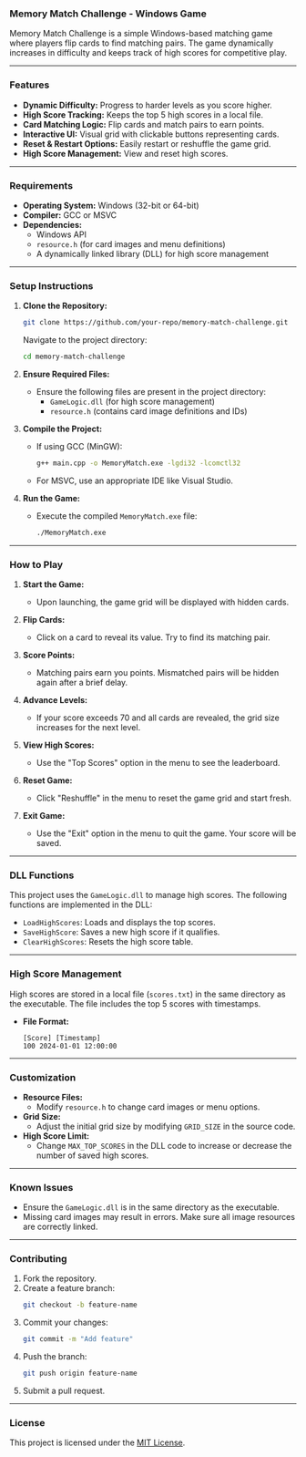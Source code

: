 ### **Memory Match Challenge - Windows Game**

Memory Match Challenge is a simple Windows-based matching game where players flip cards to find matching pairs. The game dynamically increases in difficulty and keeps track of high scores for competitive play.

---

### **Features**
- **Dynamic Difficulty:** Progress to harder levels as you score higher.
- **High Score Tracking:** Keeps the top 5 high scores in a local file.
- **Card Matching Logic:** Flip cards and match pairs to earn points.
- **Interactive UI:** Visual grid with clickable buttons representing cards.
- **Reset & Restart Options:** Easily restart or reshuffle the game grid.
- **High Score Management:** View and reset high scores.

---

### **Requirements**
- **Operating System:** Windows (32-bit or 64-bit)
- **Compiler:** GCC or MSVC
- **Dependencies:**
  - Windows API
  - `resource.h` (for card images and menu definitions)
  - A dynamically linked library (DLL) for high score management

---

### **Setup Instructions**

1. **Clone the Repository:**
   ```bash
   git clone https://github.com/your-repo/memory-match-challenge.git
   ```
   Navigate to the project directory:
   ```bash
   cd memory-match-challenge
   ```

2. **Ensure Required Files:**
   - Ensure the following files are present in the project directory:
     - `GameLogic.dll` (for high score management)
     - `resource.h` (contains card image definitions and IDs)

3. **Compile the Project:**
   - If using GCC (MinGW):
     ```bash
     g++ main.cpp -o MemoryMatch.exe -lgdi32 -lcomctl32
     ```
   - For MSVC, use an appropriate IDE like Visual Studio.

4. **Run the Game:**
   - Execute the compiled `MemoryMatch.exe` file:
     ```bash
     ./MemoryMatch.exe
     ```

---

### **How to Play**

1. **Start the Game:**
   - Upon launching, the game grid will be displayed with hidden cards.

2. **Flip Cards:**
   - Click on a card to reveal its value. Try to find its matching pair.

3. **Score Points:**
   - Matching pairs earn you points. Mismatched pairs will be hidden again after a brief delay.

4. **Advance Levels:**
   - If your score exceeds 70 and all cards are revealed, the grid size increases for the next level.

5. **View High Scores:**
   - Use the "Top Scores" option in the menu to see the leaderboard.

6. **Reset Game:**
   - Click "Reshuffle" in the menu to reset the game grid and start fresh.

7. **Exit Game:**
   - Use the "Exit" option in the menu to quit the game. Your score will be saved.

---

### **DLL Functions**
This project uses the `GameLogic.dll` to manage high scores. The following functions are implemented in the DLL:
- `LoadHighScores`: Loads and displays the top scores.
- `SaveHighScore`: Saves a new high score if it qualifies.
- `ClearHighScores`: Resets the high score table.

---

### **High Score Management**
High scores are stored in a local file (`scores.txt`) in the same directory as the executable. The file includes the top 5 scores with timestamps.

- **File Format:**
  ```
  [Score] [Timestamp]
  100 2024-01-01 12:00:00
  ```

---

### **Customization**
- **Resource Files:**
  - Modify `resource.h` to change card images or menu options.
- **Grid Size:**
  - Adjust the initial grid size by modifying `GRID_SIZE` in the source code.
- **High Score Limit:**
  - Change `MAX_TOP_SCORES` in the DLL code to increase or decrease the number of saved high scores.

---

### **Known Issues**
- Ensure the `GameLogic.dll` is in the same directory as the executable.
- Missing card images may result in errors. Make sure all image resources are correctly linked.

---

### **Contributing**
1. Fork the repository.
2. Create a feature branch:
   ```bash
   git checkout -b feature-name
   ```
3. Commit your changes:
   ```bash
   git commit -m "Add feature"
   ```
4. Push the branch:
   ```bash
   git push origin feature-name
   ```
5. Submit a pull request.

---

### **License**
This project is licensed under the [MIT License](LICENSE).
